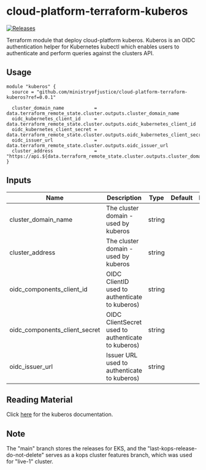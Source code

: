 # cloud-platform-terraform-kuberos

<a href="https://github.com/ministryofjustice/cloud-platform-terraform-kuberos/releases">
  <img src="https://img.shields.io/github/release/ministryofjustice/cloud-platform-terraform-kuberos/all.svg" alt="Releases" />
</a>

Terraform module that deploy cloud-platform kuberos. Kuberos is an OIDC authentication helper for Kubernetes kubectl which enables users to authenticate and perform queries against the clusters API. 

## Usage

```hcl
module "kuberos" {
  source = "github.com/ministryofjustice/cloud-platform-terraform-kuberos?ref=0.0.1"

  cluster_domain_name           = data.terraform_remote_state.cluster.outputs.cluster_domain_name
  oidc_kubernetes_client_id     = data.terraform_remote_state.cluster.outputs.oidc_kubernetes_client_id
  oidc_kubernetes_client_secret = data.terraform_remote_state.cluster.outputs.oidc_kubernetes_client_secret
  oidc_issuer_url               = data.terraform_remote_state.cluster.outputs.oidc_issuer_url
  cluster_address               = "https://api.${data.terraform_remote_state.cluster.outputs.cluster_domain_name}"
}

```
## Inputs

| Name | Description | Type | Default | Required |
|------|-------------|:----:|:-----:|:-----:|
| cluster_domain_name          | The cluster domain - used by kuberos               | string | | yes |
| cluster_address              | The cluster domain - used by kuberos              | string | | yes |
| oidc_components_client_id    | OIDC ClientID used to authenticate to kuberos) | string | | yes |
| oidc_components_client_secret | OIDC ClientSecret used to authenticate to kuberos) | string | | yes |
| oidc_issuer_url              | Issuer URL used to authenticate to kuberos) | string | | yes |

## Reading Material

Click [here](https://github.com/helm/charts/tree/master/stable/kuberos#configuration) for the kuberos documentation.

## Note

The "main" branch stores the releases for EKS, and the "last-kops-release-do-not-delete" serves as a kops cluster features branch, which was used for "live-1" cluster.